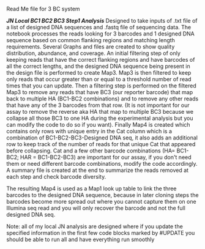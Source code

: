 Read Me file for 3 BC system


***JN Local BC1 BC2 BC3 Step1 Analysis***
Designed to take inputs of .txt file of a list of designed DNA sequences and .fastq file of sequencing data. The notebook processes the reads looking for 3 barcodes and 1 designed DNA sequence based on common flanking regions and matching length requirements. Several Graphs and files are created to show quality distribution, abundance, and coverage. An initial filtering step of only keeping reads that have the correct flanking regions and have barcodes of all the correct lengths, and the designed DNA sequence being present in the design file is performed to create Map3. Map3 is then filtered to keep only reads that occur greater than or equal to a threshold number of read times that you can update. Then a filtering step is performed on the filtered Map3 to remove any reads that have BC3 (our reporter barcode) that map back to multiple HA (BC1-BC2 combinations) and to remove any other reads that have any of the 3 barcodes from that row.  (It is not important for our assay to remove the reverse aka HA that map to multiple BC3 because we collapse all those BC3 to one HA during the experimental analysis but you can modify the code to do so if you want). Finally Map4 is created which contains only rows with unique entry in the Cat column which is a combination of BC1-BC2-BC3-Designed DNA seq, it also adds an additional row to keep track of the number of reads for that unique Cat that appeared before collapsing. Cat and a few other barcode combinations (HA= BC1-BC2; HAR = BC1-BC2-BC3) are important for our assay, if you don't need them or need different barcode combinations, modify the code accordingly. A summary file is created at the end to summarize the reads removed at each step and check barcode diversity. 

The resulting Map4 is used as a Map1 look up table to link the three barcodes to the designed DNA sequence, because in later cloning steps the barcodes become more spread out where you cannot capture them on one Illumina seq read and you will only recover the barcode and not the full designed DNA seq.

Note: all of my local JN analysis are designed where if you update the specified information in the first few code blocks marked by #UPDATE you should be able to run all and have everything run smoothly
